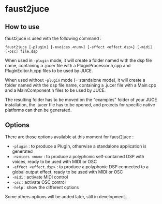 # faust2juce

## How to use

faust2juce is used with the following command : 

`faust2juce [-plugin] [-nvoices <num>] [-effect <effect.dsp>] [-midi] [-osc] file.dsp` 

When used in `-plugin` mode, it will create a folder named with the dsp file name, containing a .jucer file with a PluginProcessor.h,cpp and PluginEditor.h,cpp files to be used by JUCE.

When used without `-plugin` mode (= standalone mode), it will create a folder named with the dsp file name, containing a .jucer file with a Main.cpp and a MainComponent.h files to be used by JUCE.

The resulting folder has to be moved on the "examples" folder of your JUCE installation, the .jucer file has to be opened, and projects for specific native platforms can then be generated. 

## Options

There are those options available at this moment for faust2juce : 

 - `-plugin`                : to produce a PlugIn, otherwise a standalone application is generated
 - `-nvoices <num>`         : to produce a polyphonic self-contained DSP with <num> voices, ready to be used with MIDI or OSC
 - `-effect <effect.dsp>`   : to produce a polyphonic DSP connected to a global output effect, ready to be used with MIDI or OSC
 - `-midi`                  : activate MIDI control
 - `-osc`                   : activate OSC control
 - `-help`                  : show the different options 

Some others options will be added later, still in development...

